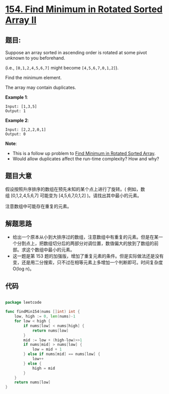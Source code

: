 # [154. Find Minimum in Rotated Sorted Array II](https://leetcode.com/problems/find-minimum-in-rotated-sorted-array-ii/)


## 题目:

Suppose an array sorted in ascending order is rotated at some pivot unknown to you beforehand.

(i.e., `[0,1,2,4,5,6,7]` might become `[4,5,6,7,0,1,2]`).

Find the minimum element.

The array may contain duplicates.

**Example 1**:

    Input: [1,3,5]
    Output: 1

**Example 2**:

    Input: [2,2,2,0,1]
    Output: 0

**Note**:

- This is a follow up problem to [Find Minimum in Rotated Sorted Array](https://leetcode.com/problems/find-minimum-in-rotated-sorted-array/description/).
- Would allow duplicates affect the run-time complexity? How and why?


## 题目大意

假设按照升序排序的数组在预先未知的某个点上进行了旋转。( 例如，数组 [0,1,2,4,5,6,7] 可能变为 [4,5,6,7,0,1,2] )。请找出其中最小的元素。

注意数组中可能存在重复的元素。

## 解题思路


- 给出一个原本从小到大排序过的数组，注意数组中有重复的元素。但是在某一个分割点上，把数组切分后的两部分对调位置，数值偏大的放到了数组的前部。求这个数组中最小的元素。
- 这一题是第 153 题的加强版，增加了重复元素的条件。但是实际做法还是没有变，还是用二分搜索，只不过在相等元素上多增加一个判断即可。时间复杂度 O(log n)。


## 代码

```go

package leetcode

func findMin154(nums []int) int {
	low, high := 0, len(nums)-1
	for low < high {
		if nums[low] < nums[high] {
			return nums[low]
		}
		mid := low + (high-low)>>1
		if nums[mid] > nums[low] {
			low = mid + 1
		} else if nums[mid] == nums[low] {
			low++
		} else {
			high = mid
		}
	}
	return nums[low]
}

```